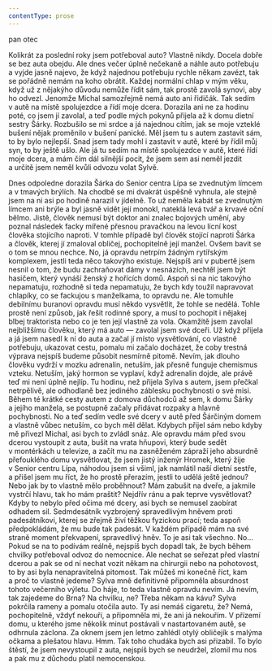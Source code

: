 ```yaml
---
contentType: prose
---
```


<section>

pan otec

Kolikrát za poslední roky jsem potřeboval auto? Vlastně nikdy. Docela dobře se bez auta obejdu. Ale dnes večer úplně nečekaně a náhle auto potřebuju a vyjde jasně najevo, že když najednou potřebuju rychle někam zavézt, tak se pořádně nemám na koho obrátit. Každej normální chlap v mým věku, když už z nějakýho důvodu nemůže řídit sám, tak prostě zavolá synovi, aby ho odvezl. Jenomže Michal samozřejmě nemá auto ani řidičák. Tak sedím v autě na místě spolujezdce a řídí moje dcera. Dorazila ani ne za hodinu poté, co jsem jí zavolal, a teď podle mých pokynů přijela až k domu dietní sestry Šárky. Rozbušilo se mi srdce a já najednou cítím, jak se moje vzteklé bušení nějak proměnilo v bušení panické. Měl jsem tu s autem zastavit sám, to by bylo nejlepší. Snad jsem tady mohl i zastavit v autě, které by řídil můj syn, to by ještě ušlo. Ale já tu sedím na místě spolujezdce v autě, které řídí moje dcera, a mám čím dál silnější pocit, že jsem sem asi neměl jezdit a určitě jsem neměl kvůli odvozu volat Sylvě.

Dnes odpoledne dorazila Šárka do Senior centra Lípa se zvednutým límcem a v tmavých brýlích. Na chodbě se mi dvakrát úspěšně vyhnula, ale stejně jsem na ni asi po hodině narazil v jídelně. To už neměla kabát se zvednutým límcem ani brýle a byl jasně vidět její monokl, nateklá levá tvář a krvavé oční bělmo. Jistě, člověk nemusí být doktor ani znalec bojových umění, aby poznal následek facky mířené přesnou pravačkou na levou lícní kost člověka stojícího naproti. V tomhle případě byl člověk stojící naproti Šárka a člověk, kterej jí zmaloval obličej, pochopitelně její manžel. Ovšem bavit se o tom se mnou nechce. No, já opravdu netrpím žádným rytířským komplexem, jestli teda něco takovýho existuje. Nejspíš ani v pubertě jsem nesnil o tom, že budu zachraňovat dámy v nesnázích, nechtěl jsem být hasičem, který vynáší ženský z hořících domů. Aspoň si na nic takovýho nepamatuju, rozhodně si teda nepamatuju, že bych kdy toužil napravovat chlapíky, co se fackujou s manželkama, to opravdu ne. Ale tomuhle debilnímu buranovi opravdu musí někdo vysvětlit, že tohle se nedělá. Tohle prostě není způsob, jak řešit rodinné spory, a musí to pochopit i nějakej blbej traktorista nebo co je ten její vlastně za vola. Okamžitě jsem zavolal nejbližšímu člověku, který má auto — zavolal jsem své dceři. Už když přijela a já jsem nasedl k ní do auta a začal jí místo vysvětlování, co vlastně potřebuju, ukazovat cestu, pomalu mi začalo docházet, že coby trestná výprava nejspíš budeme působit nesmírně pitomě. Nevím, jak dlouho člověku vydrží v mozku adrenalin, netuším, jak přesně funguje chemismus vzteku. Netuším, jaký hormon se vyplaví, když adrenalin dojde, ale právě teď mi není úplně nejlíp. Tu hodinu, než přijela Sylva s autem, jsem přečkal netrpělivě, ale odhodlaně bez jediného záblesku pochybnosti o své misi. Během té krátké cesty autem z domova důchodců až sem, k domu Šárky a jejího manžela, se postupně začaly přidávat rozpaky a hlavně pochybnosti. No a teď sedím vedle své dcery v autě před Šárčiným domem a vlastně vůbec netuším, co bych měl dělat. Kdybych přijel sám nebo kdyby mě přivezl Michal, asi bych to zvládl snáz. Ale opravdu mám před svou dcerou vystoupit z auta, bušit na vrata hňupovi, který bude sedět v montérkách u televize, a začít mu na zasněženém zápraží jeho absurdně přefouklého domu vysvětlovat, že jsem jistý inženýr Hromek, který žije v Senior centru Lípa, náhodou jsem si všiml, jak namlátil naší dietní sestře, a přišel jsem mu říct, že ho prostě přerazím, jestli to udělá ještě jednou? Nebo jak by to vlastně mělo proběhnout? Mám zabušit na dveře, a jakmile vystrčí hlavu, tak ho mám praštit? Nejdřív ránu a pak teprve vysvětlovat? Kdyby to nebylo před očima mé dcery, asi bych se nemusel zaobírat odhadem sil. Sedmdesátník vyzbrojený spravedlivým hněvem proti padesátníkovi, kterej se zřejmě živí těžkou fyzickou prací; teda aspoň předpokládám, že mu bude tak padesát. V každém případě mám na své straně moment překvapení, spravedlivý hněv. To je asi tak všechno. No… Pokud se na to podívám reálně, nejspíš bych dopadl tak, že bych během chvilky potřeboval odvoz do nemocnice. Ale nechat se seřezat před vlastní dcerou a pak se od ní nechat vozit někam na chirurgii nebo na pohotovost, to by asi byla nenapravitelná pitomost. Tak můžeš mi konečně říct, kam a proč to vlastně jedeme? Sylva mně definitivně připomněla absurdnost tohoto večerního výletu. Do háje, to teda vlastně opravdu nevím. Já nevím, tak zajedeme do Brna? Na chvilku, ne? Třeba někam na kávu? Sylva pokrčila rameny a pomalu otočila auto. Ty asi nemáš cigaretu, že? Nemá, pochopitelně, vždyť nekouří, a připomněla mi, že ani já nekouřím. V přízemí domu, u kterého jsme několik minut postávali v nastartovaném autě, se odhrnula záclona. Za oknem jsem jen letmo zahlédl otylý obličejík s malýma očkama a plešatou hlavu. Hmm. Tak toho chudáka bych asi přizabil. To bylo štěstí, že jsem nevystoupil z auta, nejspíš bych se neudržel, zlomil mu nos a pak mu z důchodu platil nemocenskou.

</section>
